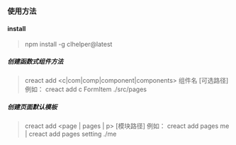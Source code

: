 ### 使用方法

#### install

> npm install -g clhelper@latest

##### 创建函数式组件方法

> creact add <c|com|comp|component|components> 组件名 [可选路径]
> 例如： creact add c FormItem ./src/pages

##### 创建页面默认模板

> creact add <page | pages | p> <pageName> [模块路径]
> 例如： creact add pages me | creact add pages setting ./me
